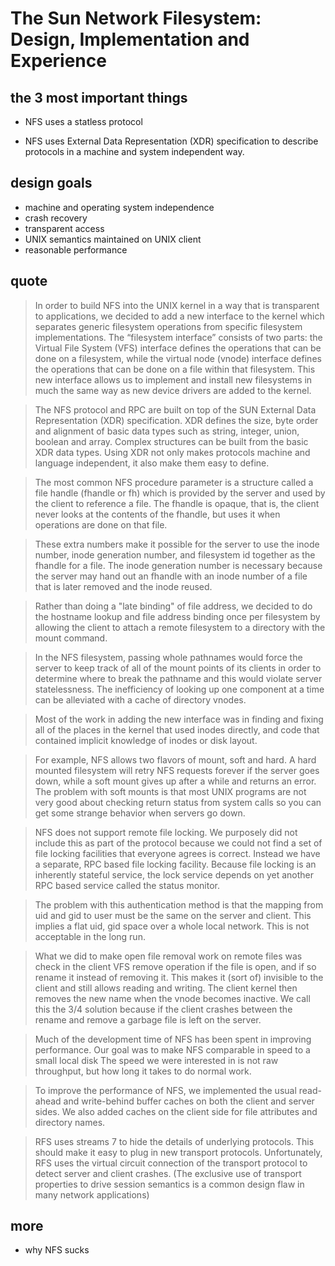 # The Sun Network Filesystem: Design, Implementation and Experience

## the 3 most important things

* NFS uses a statless protocol

* NFS uses External Data Representation (XDR) specification to describe
  protocols in a machine and system independent way.

## design goals

* machine and operating system independence
* crash recovery
* transparent access
* UNIX semantics maintained on UNIX client
* reasonable performance

## quote
>In order to build NFS into the UNIX kernel in a way that is transparent to applications,
we decided to add a new interface to the kernel which separates generic filesystem operations
from specific filesystem implementations. The “filesystem interface” consists of two parts:
the Virtual File System (VFS) interface defines the operations that can be done on a filesystem,
while the virtual node (vnode) interface defines the operations that can be done on a file within
that filesystem. This new interface allows us to implement and install new filesystems
in much the same way as new device drivers are added to the kernel.

>The NFS protocol and RPC are built on top of the SUN External Data Representation (XDR)
specification. XDR defines the size, byte order and alignment of basic data types such
as string, integer, union, boolean and array. Complex structures can be built from the basic
XDR data types. Using XDR not only makes protocols machine and language independent, it also make
them easy to define.

>The most common NFS procedure parameter is a structure called a file handle (fhandle or fh)
which is provided by the server and used by the client to reference a file.
The fhandle is opaque, that is, the client never looks at the contents of the fhandle,
but uses it when operations are done on that file.

>These extra numbers make it possible for the server to use the inode number, inode generation number,
and filesystem id together as the fhandle for a file. The inode generation number is necessary
because the server may hand out an fhandle with an inode number of a file
that is later removed and the inode reused.

>Rather than doing a "late binding" of file address, we decided to do the hostname lookup and file address
binding once per filesystem by allowing the client to attach a remote filesystem to a directory with the
mount command.

>In the NFS filesystem, passing whole pathnames would force the server to keep track of
all of the mount points of its clients in order to determine where to break the pathname
and this would violate server statelessness. The inefficiency of looking up one component
at a time can be alleviated with a cache of directory vnodes.

>Most of the work in adding the new interface was in finding and fixing all of
the places in the kernel that used inodes directly, and code that contained
implicit knowledge of inodes or disk layout.

>For example, NFS allows two flavors of mount, soft and hard. A hard mounted
filesystem will retry NFS requests forever if the server goes down,
while a soft mount gives up after a while and returns an error.
The problem with soft mounts is that most UNIX programs are not very good about
checking return status from system calls so you can get some strange behavior
when servers go down.

>NFS does not support remote file locking. We purposely did not include this
as part of the protocol because we could not find a set of file locking facilities
that everyone agrees is correct. Instead we have a separate, RPC based file locking
facility. Because file locking is an inherently stateful service, the lock service
depends on yet another RPC based service called the status monitor.

>The problem with this authentication method is that the mapping from uid and gid
to user must be the same on the server and client. This implies a flat uid, gid
space over a whole local network. This is not acceptable in the long run.

>What we did to make open file removal work on remote files was check in the client
VFS remove operation if the file is open, and if so rename it instead of removing it.
This makes it (sort of) invisible to the client and still allows reading and writing.
The client kernel then removes the new name when the vnode becomes inactive. We call
this the 3/4 solution because if the client crashes between the rename and remove a
garbage file is left on the server.

>Much of the development time of NFS has been spent in improving performance.
Our goal was to make NFS comparable in speed to a small local disk The speed
we were interested in is not raw throughput, but how long it takes to do normal work.

>To improve the performance of NFS, we implemented the usual read-ahead and
write-behind buffer caches on both the client and server sides. We also added
caches on the client side for file attributes and directory names.

>RFS uses streams 7 to hide the details of underlying protocols. This should
make it easy to plug in new transport protocols. Unfortunately, RFS uses the
virtual circuit connection of the transport protocol to detect server and
client crashes. (The exclusive use of transport properties to drive session
semantics is a common design flaw in many network applications)

## more

* why NFS sucks

